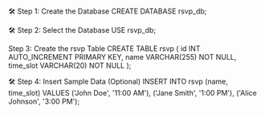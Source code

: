 🛠 Step 1: Create the Database
CREATE DATABASE rsvp_db;

🛠 Step 2: Select the Database
USE rsvp_db;

Step 3: Create the rsvp Table
CREATE TABLE rsvp (
    id INT AUTO_INCREMENT PRIMARY KEY,
    name VARCHAR(255) NOT NULL,
    time_slot VARCHAR(20) NOT NULL
);

🛠 Step 4: Insert Sample Data (Optional)
INSERT INTO rsvp (name, time_slot) VALUES
('John Doe', '11:00 AM'),
('Jane Smith', '1:00 PM'),
('Alice Johnson', '3:00 PM');
